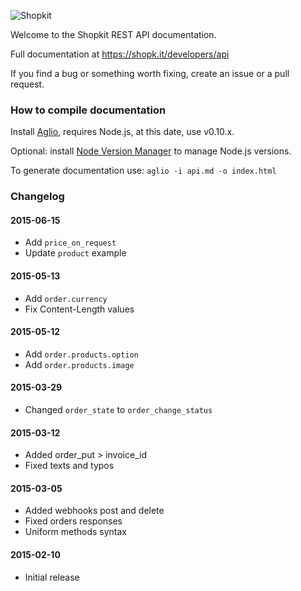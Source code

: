 ![Shopkit](https://drwfxyu78e9uq.cloudfront.net/assets/frontend/img/logo-shopkit-black-xs.png)

Welcome to the Shopkit REST API documentation.

Full documentation at https://shopk.it/developers/api

If you find a bug or something worth fixing, create an issue or a pull request.

### How to compile documentation

Install [Aglio](https://github.com/danielgtaylor/aglio), requires Node.js, at this date, use v0.10.x.

Optional: install [Node Version Manager](https://github.com/creationix/nvm) to manage Node.js versions.

To generate documentation use: `aglio -i api.md -o index.html`

### Changelog

#### 2015-06-15
* Add `price_on_request`
* Update `product` example

#### 2015-05-13
* Add `order.currency`
* Fix Content-Length values

#### 2015-05-12
* Add `order.products.option`
* Add `order.products.image`

#### 2015-03-29
* Changed `order_state` to `order_change_status`

#### 2015-03-12
* Added order_put > invoice_id
* Fixed texts and typos

#### 2015-03-05
* Added webhooks post and delete
* Fixed orders responses
* Uniform methods syntax

#### 2015-02-10
* Initial release
